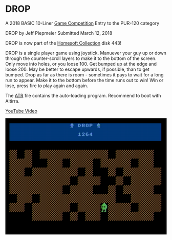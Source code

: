 # DROP
A 2018 BASIC 10-Liner [Game Competition](http://gkanold.wixsite.com/homeputerium/basic-10liners-2018) Entry to the PUR-120 category

DROP by Jeff Piepmeier
Submitted March 12, 2018
 
DROP is now part of the [Homesoft Collection](http://www.mushca.com/f/atari/index.php?idx=9) disk 443! 
 
DROP is a single player game using joystick. Manuever your guy up or down through the counter-scroll layers to make it to the bottom of the screen. Only move into holes, or you loose 100. Get bumped up at the edge and loose 200. May be better to escape upwards, if possible, than to get bumped. Drop as far as there is room - sometimes it pays to wait for a long run to appear. Make it to the bottom before the time runs out to win! Win or lose, press fire to play again and again.

The [ATR](https://github.com/jeffpiep/DROP/blob/master/DROPTBXL.atr?raw=true) file contains the auto-loading program. Recommend to boot with Altirra.

[YouTube Video](https://youtu.be/ZzicI8xO0Yg)

![screenshot](https://github.com/jeffpiep/DROP/blob/master/screenshot.png?raw=true)
